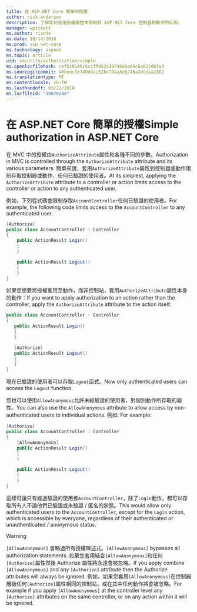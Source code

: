 ```yaml
---
title: 在 ASP.NET Core 簡單的授權
author: rick-anderson
description: 了解如何使用授權屬性來限制對 ASP.NET Core 控制器和動作的存取。
manager: wpickett
ms.author: riande
ms.date: 10/14/2016
ms.prod: asp.net-core
ms.technology: aspnet
ms.topic: article
uid: security/authorization/simple
ms.openlocfilehash: cef5cb146c6c1ff052430748a9a64c6a822d6fa3
ms.sourcegitcommit: 48beecfe749ddac52bc79aa3eb246a2dcdaa1862
ms.translationtype: MT
ms.contentlocale: zh-TW
ms.lasthandoff: 03/22/2018
ms.locfileid: "30078240"
---
```

# <a name="simple-authorization-in-aspnet-core"></a><span data-ttu-id="5e688-103">在 ASP.NET Core 簡單的授權</span><span class="sxs-lookup"><span data-stu-id="5e688-103">Simple authorization in ASP.NET Core</span></span>

<a name="security-authorization-simple"></a>

<span data-ttu-id="5e688-104">在 MVC 中的授權由`AuthorizeAttribute`屬性和各種不同的參數。</span><span class="sxs-lookup"><span data-stu-id="5e688-104">Authorization in MVC is controlled through the `AuthorizeAttribute` attribute and its various parameters.</span></span> <span data-ttu-id="5e688-105">簡單來說，套用`AuthorizeAttribute`屬性到控制器或動作限制存取控制器或動作，任何已驗證的使用者。</span><span class="sxs-lookup"><span data-stu-id="5e688-105">At its simplest, applying the `AuthorizeAttribute` attribute to a controller or action limits access to the controller or action to any authenticated user.</span></span>

<span data-ttu-id="5e688-106">例如，下列程式碼會限制存取`AccountController`任何已驗證的使用者。</span><span class="sxs-lookup"><span data-stu-id="5e688-106">For example, the following code limits access to the `AccountController` to any authenticated user.</span></span>

```csharp
[Authorize]
public class AccountController : Controller
{
    public ActionResult Login()
    {
    }

    public ActionResult Logout()
    {
    }
}
```

<span data-ttu-id="5e688-107">如果您想要將授權套用至動作，而非控制站，套用`AuthorizeAttribute`屬性本身的動作：</span><span class="sxs-lookup"><span data-stu-id="5e688-107">If you want to apply authorization to an action rather than the controller, apply the `AuthorizeAttribute` attribute to the action itself:</span></span>

```csharp
public class AccountController : Controller
{
   public ActionResult Login()
   {
   }

   [Authorize]
   public ActionResult Logout()
   {
   }
}
```

<span data-ttu-id="5e688-108">現在已驗證的使用者可以存取`Logout`函式。</span><span class="sxs-lookup"><span data-stu-id="5e688-108">Now only authenticated users can access the `Logout` function.</span></span>

<span data-ttu-id="5e688-109">您也可以使用`AllowAnonymous`允許未經驗證的使用者，對個別動作所存取的屬性。</span><span class="sxs-lookup"><span data-stu-id="5e688-109">You can also use the `AllowAnonymous` attribute to allow access by non-authenticated users to individual actions.</span></span> <span data-ttu-id="5e688-110">例如: </span><span class="sxs-lookup"><span data-stu-id="5e688-110">For example:</span></span>

```csharp
[Authorize]
public class AccountController : Controller
{
    [AllowAnonymous]
    public ActionResult Login()
    {
    }

    public ActionResult Logout()
    {
    }
}
```

<span data-ttu-id="5e688-111">這樣可讓只有經過驗證的使用者`AccountController`，除了`Login`動作，都可以存取所有人不論他們已驗證或未驗證 / 匿名的狀態。</span><span class="sxs-lookup"><span data-stu-id="5e688-111">This would allow only authenticated users to the `AccountController`, except for the `Login` action, which is accessible by everyone, regardless of their authenticated or unauthenticated / anonymous status.</span></span>

>[!WARNING]
> <span data-ttu-id="5e688-112">`[AllowAnonymous]` 會略過所有授權陳述式。</span><span class="sxs-lookup"><span data-stu-id="5e688-112">`[AllowAnonymous]` bypasses all authorization statements.</span></span> <span data-ttu-id="5e688-113">如果您套用結合`[AllowAnonymous]`和任何`[Authorize]`屬性然後 Authorize 屬性將永遠會被忽略。</span><span class="sxs-lookup"><span data-stu-id="5e688-113">If you apply combine `[AllowAnonymous]` and any `[Authorize]` attribute then the Authorize attributes will always be ignored.</span></span> <span data-ttu-id="5e688-114">例如，如果您套用`[AllowAnonymous]`在控制器層級任何`[Authorize]`屬性相同的控制站，或在其中任何動作將會被忽略。</span><span class="sxs-lookup"><span data-stu-id="5e688-114">For example if you apply `[AllowAnonymous]` at the controller level any `[Authorize]` attributes on the same controller, or on any action within it will be ignored.</span></span>
